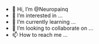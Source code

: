 - 👋 Hi, I’m @Neuropainq
- 👀 I’m interested in ...
- 🌱 I’m currently learning ...
- 💞️ I’m looking to collaborate on ...
- 📫 How to reach me ...

<!---
Neuropainq/Neuropainq is a ✨ special ✨ repository because its `README.md` (this file) appears on your GitHub profile.
You can click the Preview link to take a look at your changes.
--->
